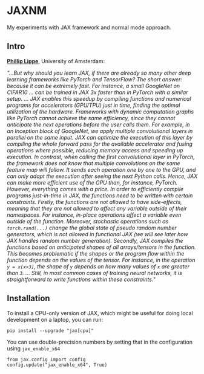 # JAXNM
My experiments with JAX framework and normal mode approach.

## Intro
[**Phillip Lippe**](https://uvadlc-notebooks.readthedocs.io/en/latest/tutorial_notebooks/JAX/tutorial2/Introduction_to_JAX.html), University of Amsterdam:

_"...But why should you learn JAX, if there are already so many other deep learning frameworks like PyTorch and TensorFlow? The short answer: because it can be extremely fast. For instance, a small GoogleNet on CIFAR10 ... can be trained in JAX 3x faster than in PyTorch with a similar setup. ... JAX enables this speedup by compiling functions and numerical programs for accelerators (GPU/TPU) just in time, finding the optimal utilization of the hardware. Frameworks with dynamic computation graphs like PyTorch cannot achieve the same efficiency, since they cannot anticipate the next operations before the user calls them. For example, in an Inception block of GoogleNet, we apply multiple convolutional layers in parallel on the same input. JAX can optimize the execution of this layer by compiling the whole forward pass for the available accelerator and fusing operations where possible, reducing memory access and speeding up execution. In contrast, when calling the first convolutional layer in PyTorch, the framework does not know that multiple convolutions on the same feature map will follow. It sends each operation one by one to the GPU, and can only adapt the execution after seeing the next Python calls. Hence, JAX can make more efficient use of the GPU than, for instance, PyTorch.
However, everything comes with a price. In order to efficiently compile programs just-in-time in JAX, the functions need to be written with certain constraints. Firstly, the functions are not allowed to have side-effects, meaning that they are not allowed to affect any variable outside of their namespaces. For instance, in-place operations affect a variable even outside of the function. Moreover, stochastic operations such as <code>torch.rand(...)</code> change the global state of pseudo random number generators, which is not allowed in functional JAX (we will see later how JAX handles random number generation). Secondly, JAX compiles the functions based on anticipated shapes of all arrays/tensors in the function. This becomes problematic if the shapes or the program flow within the function depends on the values of the tensor. For instance, in the operation <code>y = x[x>3]</code>, the shape of <code>y</code> depends on how many values of <code>x</code> are greater than <code>3</code>. ... Still, in most common cases of training neural networks, it is straightforward to write functions within these constraints."_

## Installation

To install a CPU-only version of JAX, which might be useful for doing local development on a laptop, you can run:
```
pip install --upgrade "jax[cpu]"
```
You can use double-precision numbers by setting that in the configuration using <code>jax_enable_x64</code>
```
from jax.config import config
config.update("jax_enable_x64", True)
```
